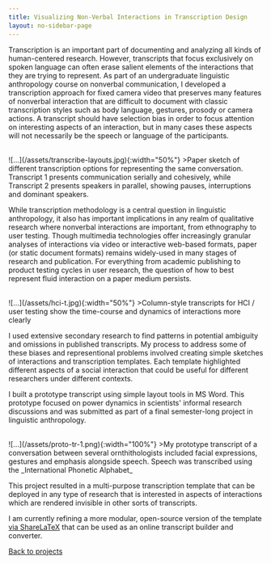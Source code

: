 ```yaml
---
title: Visualizing Non-Verbal Interactions in Transcription Design
layout: no-sidebar-page
---
```

Transcription is an important part of documenting and analyzing all kinds of human-centered research. However, transcripts that focus exclusively on spoken language can often erase salient elements of the interactions that they are trying to represent. As part of an undergraduate linguistic anthropology course on nonverbal communication, I developed a transcription approach for fixed camera video that preserves many features of nonverbal interaction that are difficult to document with classic transcription styles such as body language, gestures, prosody or camera actions. A transcript should have selection bias in order to focus attention on interesting aspects of an interaction, but in many cases these aspects will not necessarily be the speech or language of the participants.

<br>
![...](/assets/transcribe-layouts.jpg){:width="50%"}
>Paper sketch of different transcription options for representing the same conversation. Transcript 1 presents communication serially and cohesively, while Transcript 2 presents speakers in parallel, showing pauses, interruptions and dominant speakers.

<br>

While transcription methodology is a central question in linguistic anthropology, it also has important implications in any realm of qualitative research where nonverbal interactions are important, from ethnography to user testing. Though multimedia technologies offer increasingly granular analyses of interactions via video or interactive web-based formats, paper (or static document formats) remains widely-used in many stages of research and publication. For everything from academic publishing to product testing cycles in user research, the question of how to best represent fluid interaction on a paper medium persists.

<br>
![...](/assets/hci-t.jpg){:width="50%"}
>Column-style transcripts for HCI / user testing show the time-course and dynamics of interactions more clearly

<br>

I used extensive secondary research to find patterns in potential ambiguity and omissions in published transcripts. My process to address some of these biases and representional problems involved creating simple sketches of interactions and transcription templates. Each template highlighted different aspects of a social interaction that could be useful for different researchers under different contexts.

I built a prototype transcript using simple layout tools in MS Word. This prototype focused on power dynamics in scientists' informal research discussions and was submitted as part of a final semester-long project in linguistic anthropology.

<br>
![...](/assets/proto-tr-1.png){:width="100%"}
>My prototype transcript of a conversation between several ornthithologists included facial expressions, gestures and emphasis alongside speech. Speech was transcribed using the _International Phonetic Alphabet_

<br>

This project resulted in a multi-purpose transcription template that can be deployed in any type of research that is interested in aspects of interactions which are rendered invisible in other sorts of transcripts.

I am currently refining a more modular, open-source version of the template [via ShareLaTeX](https://www.sharelatex.com/) that can be used as an online transcript builder and converter.

[Back to projects](../)
